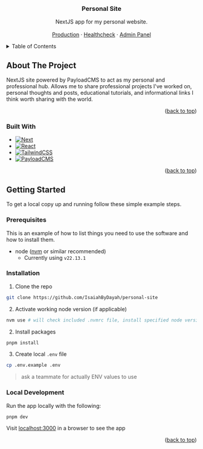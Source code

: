 <!-- Improved compatibility of back to top link: See: https://github.com/othneildrew/Best-README-Template/pull/73 -->

<a id="readme-top"></a>

<!--
*** Thanks for checking out the Best-README-Template. If you have a suggestion
*** that would make this better, please fork the repo and create a pull request
*** or simply open an issue with the tag "enhancement".
*** Don't forget to give the project a star!
*** Thanks again! Now go create something AMAZING! :D
-->

<!-- PROJECT SHIELDS -->
<!--
*** I'm using markdown "reference style" links for readability.
*** Reference links are enclosed in brackets [ ] instead of parentheses ( ).
*** See the bottom of this document for the declaration of the reference variables
*** for contributors-url, forks-url, etc. This is an optional, concise syntax you may use.
*** https://www.markdownguide.org/basic-syntax/#reference-style-links
-->

<!-- PROJECT LOGO -->
<br />
<div align="center">

<h3 align="center">Personal Site</h3>

  <p align="center">
    NextJS app for my personal website.
    <br />
    <br />
    <a href="https://isaiahsmith.dev">Production</a>
    &middot;
    <a href="https://isaiahsmith.dev/api/healthcheck">Healthcheck</a>
    &middot;
    <a href="https://isaiahsmith.dev/admin">Admin Panel</a>
  </p>
</div>

<!-- TABLE OF CONTENTS -->
<details>
  <summary>Table of Contents</summary>
  <ol>
    <li>
      <a href="#about-the-project">About The Project</a>
      <ul>
        <li><a href="#built-with">Built With</a></li>
      </ul>
    </li>
    <li>
      <a href="#getting-started">Getting Started</a>
      <ul>
        <li><a href="#prerequisites">Prerequisites</a></li>
        <li><a href="#installation">Installation</a></li>
        <li><a href="#local-dev">Local Development</a></li>
      </ul>
    </li>
  </ol>
</details>

<!-- ABOUT THE PROJECT -->

## About The Project

NextJS site powered by PayloadCMS to act as my personal and professional hub. Allows me to share professional projects I've worked on, personal thoughts and posts, educational tutorials, and informational links I think worth sharing with the world.

<p align="right">(<a href="#readme-top">back to top</a>)</p>

### Built With

- [![Next][Next.js]][Next-url]
- [![React][React.js]][React-url]
- [![TailwindCSS][TailwindCSS]][TailwindCSS-url]
- [![PayloadCMS][PayloadCMS]][PayloadCMS-url]

<p align="right">(<a href="#readme-top">back to top</a>)</p>

<!-- GETTING STARTED -->

## Getting Started

To get a local copy up and running follow these simple example steps.

### Prerequisites

This is an example of how to list things you need to use the software and how to install them.

- node ([nvm](https://github.com/nvm-sh/nvm) or similar recommended)
  - Currently using `v22.13.1`

### Installation

1. Clone the repo

```sh
git clone https://github.com/IsaiahByDayah/personal-site
```

2. Activate working node version (if applicable)

```sh
nvm use # will check included .nvmrc file, install specified node version (if necessary), and activate it to be the node version used
```

2. Install packages

```sh
pnpm install
```

3. Create local `.env` file

```sh
cp .env.example .env
```

> ask a teammate for actually ENV values to use

### Local Development

Run the app locally with the following:

```sh
pnpm dev
```

Visit [localhost:3000](http://localhost:3000/) in a browser to see the app

<p align="right">(<a href="#readme-top">back to top</a>)</p>

<!-- MARKDOWN LINKS & IMAGES -->
<!-- https://www.markdownguide.org/basic-syntax/#reference-style-links -->

[Next.js]: https://img.shields.io/badge/next.js-000000?style=for-the-badge&logo=nextdotjs&logoColor=white
[Next-url]: https://nextjs.org/
[React.js]: https://img.shields.io/badge/React-20232A?style=for-the-badge&logo=react&logoColor=61DAFB
[React-url]: https://reactjs.org/
[TailwindCSS]: https://img.shields.io/badge/TailwindCSS-0F172A?style=for-the-badge&logo=tailwindcss&logoColor=38B2AC
[TailwindCSS-url]: https://tailwindcss.com/
[PayloadCMS]: https://img.shields.io/badge/PayloadCMS-000000?style=for-the-badge&logo=payloadcms&logoColor=white
[PayloadCMS-url]: https://payloadcms.com/
